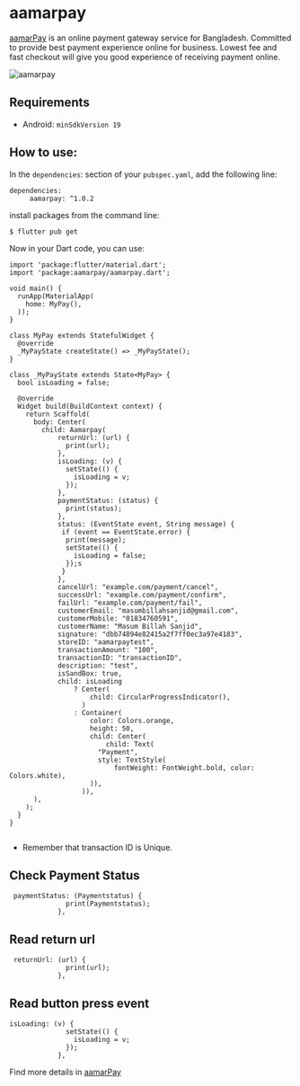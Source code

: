 # aamarpay

[aamarPay](https://aamarpay.com/) is an online payment gateway service for Bangladesh. Committed to provide best payment experience online for business. Lowest fee and fast checkout will give you good experience of receiving payment online.

![aamarpay](https://i.imgur.com/lAiUw6j.png)

## Requirements 

- Android: `minSdkVersion 19` 
## How to use: 
In the `dependencies`: section of your `pubspec.yaml`, add the following line:
```
dependencies:
     aamarpay: ^1.0.2
```
install packages from the command line:

```
$ flutter pub get
```
Now in your Dart code, you can use:
```
import 'package:flutter/material.dart';
import 'package:aamarpay/aamarpay.dart';

void main() {
  runApp(MaterialApp(
    home: MyPay(),
  ));
}

class MyPay extends StatefulWidget {
  @override
  _MyPayState createState() => _MyPayState();
}

class _MyPayState extends State<MyPay> {
  bool isLoading = false;

  @override
  Widget build(BuildContext context) {
    return Scaffold(
      body: Center(
        child: Aamarpay(
            returnUrl: (url) {
              print(url);
            },
            isLoading: (v) {
              setState(() {
                isLoading = v;
              });
            },
            paymentStatus: (status) {
              print(status);
            },
            status: (EventState event, String message) {
             if (event == EventState.error) {
              print(message);
              setState(() {
                isLoading = false;
              });s
             }
            },
            cancelUrl: "example.com/payment/cancel",
            successUrl: "example.com/payment/confirm",
            failUrl: "example.com/payment/fail",
            customerEmail: "masumbillahsanjid@gmail.com",
            customerMobile: "01834760591",
            customerName: "Masum Billah Sanjid",
            signature: "dbb74894e82415a2f7ff0ec3a97e4183",
            storeID: "aamarpaytest",
            transactionAmount: "100",
            transactionID: "transactionID",
            description: "test",
            isSandBox: true,
            child: isLoading
                ? Center(
                    child: CircularProgressIndicator(),
                  )
                : Container(
                    color: Colors.orange,
                    height: 50,
                    child: Center(
                        child: Text(
                      "Payment",
                      style: TextStyle(
                          fontWeight: FontWeight.bold, color: Colors.white),
                    )),
                  )),
      ),
    );
  }
}


```



- Remember that transaction ID is Unique.



## Check Payment Status

```
 paymentStatus: (Paymentstatus) {
              print(Paymentstatus);
            },
```
## Read return url

```
 returnUrl: (url) {
              print(url);
            },
```
## Read button press event
```
isLoading: (v) {
              setState(() {
                isLoading = v;
              });
            },
```

Find more details in [aamarPay](https://aamarpay.com/) 
